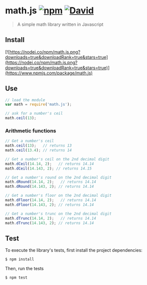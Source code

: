 # math.js [![npm](https://img.shields.io/npm/dt/math.js.svg)]() [![David](https://img.shields.io/david/toubou91/math.js.svg)]()
> A simple math library written in Javascript

## Install
[![https://nodei.co/npm/math.js.png?downloads=true&downloadRank=true&stars=true](https://nodei.co/npm/math.js.png?downloads=true&downloadRank=true&stars=true)](https://www.npmjs.com/package/math.js)

## Use
```javascript
// load the module
var math = require('math.js');

// ask for a number's ceil
math.ceil(13);
```

### Arithmetic functions
```javascript
// Get a number's ceil
math.ceil(13);   // returns 13
math.ceil(13.4); // returns 14

// Get a number's ceil on the 2nd decimal digit
math.dCeil(14.14, 2);   // returns 14.14
math.dCeil(14.143, 2); // returns 14.15

// Get a number's round on the 2nd decimal digit
math.dRound(14.14, 2);   // returns 14.14
math.dRound(14.143, 2); // returns 14.14

// Get a number's floor on the 2nd decimal digit
math.dFloor(14.14, 2);   // returns 14.14
math.dFloor(14.143, 2); // returns 14.14

// Get a number's trunc on the 2nd decimal digit
math.dTrunc(14.14, 2);   // returns 14.14
math.dTrunc(14.143, 2); // returns 14.14
```

## Test
To execute the library's tests, first install the project dependencies:

```
$ npm install
```

Then, run the tests
```
$ npm test
```
